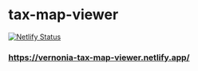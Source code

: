 # tax-map-viewer

[![Netlify Status](https://api.netlify.com/api/v1/badges/5b26b4a8-87d9-4daf-85df-fa1243ed9915/deploy-status)](https://app.netlify.com/sites/vernonia-tax-map-viewer/deploys)

### https://vernonia-tax-map-viewer.netlify.app/
